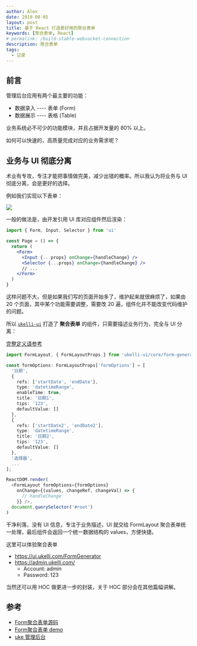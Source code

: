 ```yaml
---
author: Alex
date: 2019-08-05
layout: post
title: 基于 React 打造更好用的聚合表单
keywords: [聚合表单, React]
# permalink: /build-stable-websocket-connection
description: 聚合表单
tags: 
  - 记录
---
```


## 前言

管理后台应用有两个最主要的功能：

- 数据录入 ---- 表单 (Form)
- 数据展示 ---- 表格 (Table)

业务系统必不可少的功能模块，并且占据开发量的 80% 以上。

如何可以快速的，高质量完成对应的业务需求呢？

## 业务与 UI 彻底分离

术业有专攻，专注才能把事情做完美，减少出错的概率。所以我认为将业务与 UI 彻底分离，会是更好的选择。

例如我们实现以下表单：

![](/assets/images/ui-desc/form-demo.png)

一般的做法是，由开发引用 UI 库对应组件然后渲染：

```jsx
import { Form, Input, Selector } from 'ui'

const Page = () => {
  return (
    <Form>
      <Input {...props} onChange={handleChange} />
      <Selector {...props} onChange={handleChange} />
      // ...
    </Form>
  )
}
```

这样问题不大，但是如果我们写的页面开始多了，维护起来就很麻烦了，如果由 20 个页面，其中某个功能需要调整，需要改 20 遍，组件化并不能改变代码维护的问题。

所以 [`ukelli-ui`](https://ui.ukelli.com/FormLayout) 打造了 __聚合表单__ 的组件，只需要描述业务行为，完全与 UI 分离：

[完整定义请参考](https://github.com/ukelli/ukelli-ui/blob/master/src/core/form-generator/demo/form-options-demo.tsx)

```ts
import FormLayout, { FormLayoutProps } from 'ukelli-ui/core/form-generator/form-layout'

const formOptions: FormLayoutProps['formOptions'] = [
  '日期',
  {
    refs: ['startDate', 'endDate'],
    type: 'datetimeRange',
    enableTime: true,
    title: '日期1',
    tips: '123',
    defaultValue: []
  },
  {
    refs: ['startDate2', 'endDate2'],
    type: 'datetimeRange',
    title: '日期2',
    tips: '123',
    defaultValue: []
  },
  '选择器',
  ...
];

ReactDOM.render(
  <FormLayout formOptions={formOptions}
    onChange={(values, changeRef, changeVal) => {
      // handleChange
    }} />,
  document.querySelector('#root')
)
```

干净利落，没有 UI 信息，专注于业务描述，UI 就交给 FormLayout 聚合表单统一处理，最后组件会返回一个统一数据结构的 values，方便快捷。

这里可以体验聚合表单

- https://ui.ukelli.com/FormGenerator
- https://admin.ukelli.com/
  - Account: admin
  - Password: 123

当然还可以用 HOC 做更进一步的封装，关于 HOC 部分会在其他篇幅讲解。

## 参考

- [Form聚合表单源码](https://github.com/ukelli/ukelli-ui/blob/master/src/core/form-generator/form-filter.tsx)
- [Form聚合表单 demo](https://ui.ukelli.com/FormGenerator)
- [uke 管理后台](https://admin.ukelli.com)
